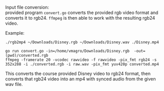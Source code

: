Input file conversion:  
provided program `convert.go` converts the provided rgb video format and
converts it to rgb24. `ffmpeg` is then able to work with the resulting rgb24
video.

Example:
```
./rgb2mp4 ~/Downloads/Disney.rgb ~/Downloads/Disney.wav ./Disney.mp4
```
```
go run convert.go -in=/home/vmagro/Downloads/Disney.rgb  -out=(pwd)/converted.rgb
ffmpeg -framerate 20 -vcodec rawvideo -f rawvideo -pix_fmt rgb24 -s 352x288 -i ./converted.rgb -i raw.wav -pix_fmt yuv420p converted.mp4
```
This converts the course provided Disney video to rgb24 format, then converts
that rgb24 video into an mp4 with synced audio from the given wav file.
